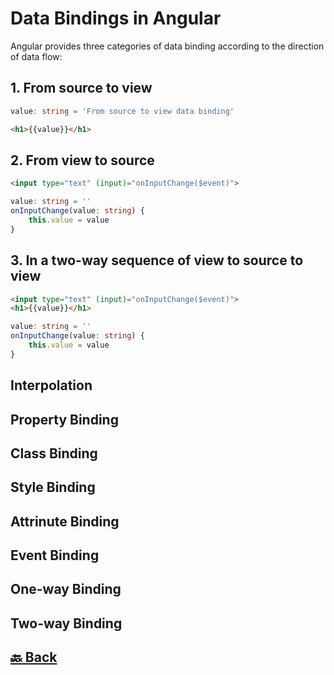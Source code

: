 <h1>Data Bindings in Angular</h1>

Angular provides three categories of data binding according to the direction of data flow:

<h2>1. From source to view</h2>

```ts
value: string = 'From source to view data binding'
```
```html
<h1>{{value}}</h1>
```

<h2>2. From view to source</h2>

```html
<input type="text" (input)="onInputChange($event)">
```
```ts
value: string = ''
onInputChange(value: string) {
    this.value = value
}
```

<h2>3. In a two-way sequence of view to source to view</h2>

```html
<input type="text" (input)="onInputChange($event)">
<h1>{{value}}</h1>
```
```ts
value: string = ''
onInputChange(value: string) {
    this.value = value
}
```

<h2>Interpolation</h2>
<h2>Property Binding</h2>
<h2>Class Binding</h2>
<h2>Style Binding</h2>
<h2>Attrinute Binding</h2>
<h2>Event Binding</h2>
<h2>One-way Binding</h2>
<h2>Two-way Binding</h2>

<h2><a href="https://github.com/sanjay9616/Angular/blob/master/README.md"> 🔙 Back</a></h2>
